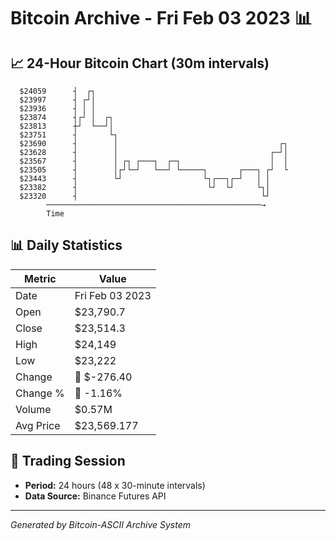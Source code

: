# Bitcoin Archive - Fri Feb 03 2023 📊

## 📈 24-Hour Bitcoin Chart (30m intervals)

```
  $24059      ┤  ┌┐                                            
  $23997      ┤ ┌┘│                                            
  $23936      ┤ │ │                                            
  $23874      ┤┌┘ │  ┌┐                                        
  $23813      ┼┘  └──┘│                                        
  $23751      ┤       └┐                                       
  $23690      ┤        │                                    ┌┐ 
  $23628      ┤        │                                  ┌─┘│ 
  $23567      ┤        │ ┌┐ ┌───┐  ┌─┐                    │  │ 
  $23505      ┤        │┌┘└─┘   └──┘ └─────┐       ┌───┐ ┌┘  └ 
  $23443      ┤        └┘                  └┐┌──┐┌─┘   │ │     
  $23382      ┤                             └┘  └┘     └┐│     
  $23320      ┤                                         └┘     
        ────────────────────────────────────────────────→
        Time
```

## 📊 Daily Statistics

| Metric | Value |
|--------|-------|
| Date | Fri Feb 03 2023 |
| Open | $23,790.7 |
| Close | $23,514.3 |
| High | $24,149 |
| Low | $23,222 |
| Change | 🔴 $-276.40 |
| Change % | 🔴 -1.16% |
| Volume | $0.57M |
| Avg Price | $23,569.177 |

## 📅 Trading Session

- **Period:** 24 hours (48 x 30-minute intervals)
- **Data Source:** Binance Futures API

---
*Generated by Bitcoin-ASCII Archive System*
